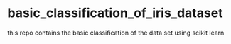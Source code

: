 # basic_classification_of_iris_dataset
this repo contains the basic classification of the data set using scikit learn 
